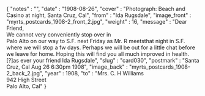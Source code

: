 {
  "notes" : "",
  "date" : "1908-08-26",
  "cover" : "Photograph: Beach and Casino at night, Santa Cruz, Cal",
  "from" : "Ida Rugsdale",
  "image_front" : "myrts_postcards_1908-2_front_2.jpg",
  "weight" : 16,
  "message" : "Dear Friend,<br>We cannot very conveniently stop over in<br>Palo Alto on our way to S.F. next Friday as Mr. R meetsthat night in S.F. where we will stop a fw days. Perhaps we will be out for a little chat before we leave for home. Hoping this will find you all much improved in health. [?]as ever your friend Ida Rugsdale",
  "slug" : "card030",
  "postmark" : "Santa Cruz, Cal Aug 26 6:30pm 1908",
  "image_back" : "myrts_postcards_1908-2_back_2.jpg",
  "year" : 1908,
  "to" : "Mrs. C. H Williams<br> 942 High Street<br>Palo Alto, Cal"
}
